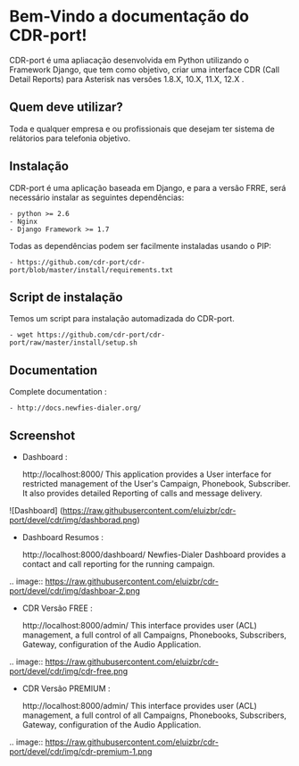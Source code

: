 Bem-Vindo a documentação do CDR-port!
=====================================



CDR-port é uma apliacação desenvolvida em Python utilizando o Framework
Django, que tem como objetivo, criar uma interface CDR (Call Detail Reports) 
para Asterisk nas versões 1.8.X, 10.X, 11.X, 12.X .


Quem deve utilizar?
-------------------

Toda e qualquer empresa e ou profissionais que desejam ter sistema de relátorios
para telefonia objetivo.


Instalação
-----------

CDR-port é uma aplicação baseada em Django, e para a versão FRRE, 
será necessário instalar as seguintes dependências:


    - python >= 2.6
    - Nginx
    - Django Framework >= 1.7


Todas as dependências podem ser facilmente instaladas usando o PIP:

    - https://github.com/cdr-port/cdr-port/blob/master/install/requirements.txt

Script de instalação
--------------------

Temos um script para instalação automadizada do CDR-port. 


    - wget https://github.com/cdr-port/cdr-port/raw/master/install/setup.sh


Documentation
-------------

Complete documentation :

    - http://docs.newfies-dialer.org/


Screenshot
----------

* Dashboard :

    http://localhost:8000/
    This application provides a User interface for restricted management of
    the User's Campaign, Phonebook, Subscriber. It also provides detailed
    Reporting of calls and message delivery.

![Dashboard]
(https://raw.githubusercontent.com/eluizbr/cdr-port/devel/cdr/img/dashborad.png)


* Dashboard Resumos :

    http://localhost:8000/dashboard/
    Newfies-Dialer Dashboard provides a contact and call reporting for the running campaign.

.. image:: https://raw.githubusercontent.com/eluizbr/cdr-port/devel/cdr/img/dashboar-2.png


* CDR Versão FREE :

    http://localhost:8000/admin/
    This interface provides user (ACL) management, a full control of all
    Campaigns, Phonebooks, Subscribers, Gateway, configuration of the
    Audio Application.

.. image:: https://raw.githubusercontent.com/eluizbr/cdr-port/devel/cdr/img/cdr-free.png


* CDR Versão PREMIUM :

    http://localhost:8000/admin/
    This interface provides user (ACL) management, a full control of all
    Campaigns, Phonebooks, Subscribers, Gateway, configuration of the
    Audio Application.

.. image:: https://raw.githubusercontent.com/eluizbr/cdr-port/devel/cdr/img/cdr-premium-1.png